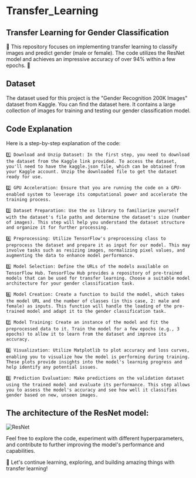# Transfer_Learning

## Transfer Learning for Gender Classification
🌟 This repository focuses on implementing transfer learning to classify images and predict gender (male or female). The code utilizes the ResNet model and achieves an impressive accuracy of over 94% within a few epochs. 🚀

## Dataset
The dataset used for this project is the "Gender Recognition 200K Images" dataset from Kaggle. You can find the dataset here. It contains a large collection of images for training and testing our gender classification model.

## Code Explanation
  Here is a step-by-step explanation of the code:

    1️⃣ Download and Unzip Dataset: In the first step, you need to download the dataset from the Kaggle link provided. To access the dataset, you'll need to have the kaggle.json file, which can be obtained from your Kaggle account. Unzip the downloaded file to get the dataset ready for use.

    2️⃣ GPU Acceleration: Ensure that you are running the code on a GPU-enabled system to leverage its computational power and accelerate the training process.

    3️⃣ Dataset Preparation: Use the os library to familiarize yourself with the dataset's file paths and determine the dataset's size (number of images). This step will help you understand the dataset structure and organize it for further processing.

    4️⃣ Preprocessing: Utilize TensorFlow's preprocessing class to preprocess the dataset and prepare it as input for our model. This may involve tasks such as resizing images, normalizing pixel values, and augmenting the data to enhance model performance.

    5️⃣ Model Selection: Define the URLs of the models available on TensorFlow Hub. TensorFlow Hub provides a repository of pre-trained models that can be used for transfer learning. Choose a suitable model architecture for your gender classification task.

    6️⃣ Model Creation: Create a function to build the model, which takes the model URL and the number of classes (in this case, 2: male and female) as inputs. This function will handle the loading of the pre-trained model and adapt it to the gender classification task.

    7️⃣ Model Training: Create an instance of the model and fit the preprocessed data to it. Train the model for a few epochs (e.g., 3 epochs) to allow it to learn from the dataset and improve its accuracy.

    8️⃣ Visualization: Utilize Matplotlib to plot accuracy and loss curves, enabling you to visualize how the model is performing during training. These plots provide insights into the model's learning progress and help identify any potential issues.

    9️⃣ Prediction Evaluation: Make predictions on the validation dataset using the trained model and evaluate its performance. This step allows you to assess the model's accuracy and see how well it classifies gender based on new, unseen images.

## The architecture of the ResNet model:
![ResNet](https://github.com/Manikanta0997/Transfer_Learning/assets/109054645/d48de3dd-3e7f-4fde-ad63-0138e8c6016a)

Feel free to explore the code, experiment with different hyperparameters, and contribute to further improving the model's performance and capabilities.

🙌 Let's continue learning, exploring, and building amazing things with transfer learning!
